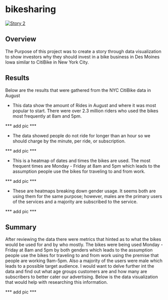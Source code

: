 # bikesharing

<div class='tableauPlaceholder' id='viz1633914314860' style='position: relative'><noscript><a href='#'><img alt='Story 2 ' src='https:&#47;&#47;public.tableau.com&#47;static&#47;images&#47;Ci&#47;Citi_Bike_Data_Story&#47;Story2&#47;1_rss.png' style='border: none' /></a></noscript><object class='tableauViz'  style='display:none;'><param name='host_url' value='https%3A%2F%2Fpublic.tableau.com%2F' /> <param name='embed_code_version' value='3' /> <param name='site_root' value='' /><param name='name' value='Citi_Bike_Data_Story&#47;Story2' /><param name='tabs' value='no' /><param name='toolbar' value='yes' /><param name='static_image' value='https:&#47;&#47;public.tableau.com&#47;static&#47;images&#47;Ci&#47;Citi_Bike_Data_Story&#47;Story2&#47;1.png' /> <param name='animate_transition' value='yes' /><param name='display_static_image' value='yes' /><param name='display_spinner' value='yes' /><param name='display_overlay' value='yes' /><param name='display_count' value='yes' /><param name='language' value='en-US' /><param name='filter' value='publish=yes' /></object></div>                <script type='text/javascript'>                    var divElement = document.getElementById('viz1633914314860');                    var vizElement = divElement.getElementsByTagName('object')[0];                    vizElement.style.width='1016px';vizElement.style.height='991px';                    var scriptElement = document.createElement('script');                    scriptElement.src = 'https://public.tableau.com/javascripts/api/viz_v1.js';                    vizElement.parentNode.insertBefore(scriptElement, vizElement);                </script>

## Overview

The Purpose of this project was to create a story through data visualization to show investors why they should invest in a bike business in Des Moines Iowa similar to CitiBike in New York City.

## Results
 
Below are the results that were gathered from the NYC CitiBike data in August

- This data show the amount of Rides in August and where it was most popular to start. There were over 2.3 million riders who used the bikes most frequently at 8am and 5pm.

*** add pic ***

- The data showed people do not ride for longer than an hour so we should charge by the minute, per ride, or subscription.

*** add pic ***
 
- This is a heatmap of dates and times the bikes are used. The most frequent times are Monday - Friday at 8am and 5pm which leads to the assumption people use the bikes for traveling to and from work.

*** add pic ***

- These are heatmaps breaking down gender usage. It seems both are using them for the same purpose; however, males are the primary users of the services and a majority are subscribed to the service.

*** add pic ***

## Summary

After reviewing the data there were metrics that hinted as to what the bikes would be used for and by who mostly. The bikes were being used Monday - Friday at 8am and 5pm by both genders which leads to the assumption people use the bikes for traveling to and from work using the premise that people are working 9am-5pm. Also a majority of the users were male which leads to a possible target audience. I would want to delve further int the data and find out what age groups customers are and how many are subscribers to better cater our advertising. Below is the data visualization that would help with researching this information.

*** add pic ***